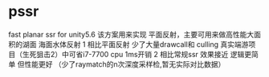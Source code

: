 # pssr
fast planar ssr for unity5.6
该方案用来实现 平面反射，主要可用来做高性能大面积的湖面 海面水体反射
1 相比平面反射 少了大量drawcall和 culling 真实端游项目（生死狙击2）中可省i7-7700 cpu 1ms开销
2 相比常规ssr 效果接近  逻辑更简单 但性能更好 （少了raymatch的n次深度采样检,暂无实际对比数据）
